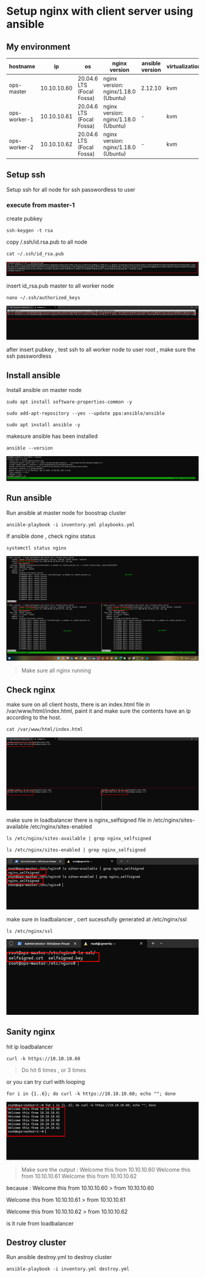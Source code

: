 # Setup nginx with client server using ansible
## My environment

| hostname | ip  | os  | nginx version | ansible version | virtualization | note |
| --- | --- | --- | --- | --- | --- | --- |
| ops-master | 10.10.10.60 | 20.04.6 LTS (Focal Fossa) | nginx version: nginx/1.18.0 (Ubuntu) | 2.12.10 | kvm | Loadbalancer & client servers |
| ops-worker-1 | 10.10.10.61 | 20.04.6 LTS (Focal Fossa) | nginx version: nginx/1.18.0 (Ubuntu) | \- | kvm | client servers |
| ops-worker-2 | 10.10.10.62 | 20.04.6 LTS (Focal Fossa) | nginx version: nginx/1.18.0 (Ubuntu) | \- | kvm | client servers |

## Setup ssh

Setup ssh for all node for ssh passwordless to user

### execute from master-1
create pubkey

```
ssh-keygen -t rsa
```

copy /.ssh/id.rsa.pub to all node

```
cat ~/.ssh/id_rsa.pub
```

![](/assets/cat-ssh.png)

insert id\_rsa.pub master to all worker node

```
nano ~/.ssh/authorized_keys
```
![](/assets/insert-pubkey.png)  

after insert pubkey , test ssh to all worker node to user root , make sure the ssh passwordless

## Install ansible

Install ansible on master node

```
sudo apt install software-properties-common -y
```

```
sudo add-apt-repository --yes --update ppa:ansible/ansible
```

```
sudo apt install ansible -y
```

makesure ansible has been installed

```
ansible --version
```

![](/assets/ansible-version.png)

## Run ansible
Run ansible at master node for boostrap cluster
```
ansible-playbook -i inventory.yml playbooks.yml
```

If ansible done , check nginx status

```
systemctl status nginx
```
![](/assets/nginxstatus.png)

> Make sure all nginx running

## Check nginx
make sure on all client hosts, there is an index.html file in /var/www/html/index.html, paint it and make sure the contents have an ip according to the host.

```
cat /var/www/html/index.html
```

![](/assets/catindexhtml.png)

make sure in loadbalancer there is nginx_selfsigned file in /etc/nginx/sites-available /etc/nginx/sites-enabled

```
ls /etc/nginx/sites-available | grep nginx_selfsigned
```
```
ls /etc/nginx/sites-enabled | grep nginx_selfsigned
```

![](/assets/checkfilenginx.png)

make sure in loadbalancer , cert sucessfully generated at /etc/nginx/ssl

```
ls /etc/nginx/ssl
```

![](/assets/checkssl.png)


## Sanity nginx

hit ip loadbalancer

```
curl -k https://10.10.10.60
```

> Do hit 6 times , or 3 times

or you can try curl with looping

```
for i in {1..6}; do curl -k https://10.10.10.60; echo ""; done
```

![](/assets/curlnginx.png)

> Make sure the output :
Welcome this from 10.10.10.60
Welcome this from 10.10.10.61
Welcome this from 10.10.10.62

because :
Welcome this from 10.10.10.60 > from 10.10.10.60

Welcome this from 10.10.10.61 > from 10.10.10.61

Welcome this from 10.10.10.62 > from 10.10.10.62

is it rule from loadbalancer


## Destroy cluster
Run ansible destroy.yml to destroy cluster
```
ansible-playbook -i inventory.yml destroy.yml
```
